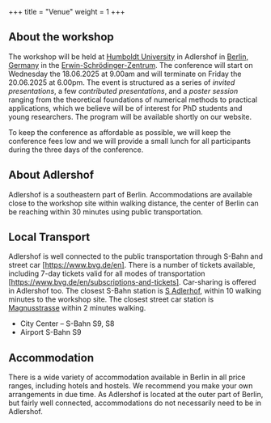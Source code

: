 +++
title = "Venue"
weight = 1
+++

## About the workshop

The workshop will be held at [Humboldt University](https://www.hu-berlin.de/de) in Adlershof in [Berlin, Germany](https://www.visitberlin.de/) in the [Erwin-Schrödinger-Zentrum](https://maps.app.goo.gl/Fqv1HcU8uQYAiYcN7).
The conference will start on Wednesday the 18.06.2025 at 9.00am and will terminate on Friday the 20.06.2025 at 6.00pm. The event is structured as a series of *invited presentations*, a few *contributed presentations*, and a *poster session* ranging from the theoretical foundations of numerical methods to practical applications, which we believe will be of interest for PhD students and young researchers. The program will be available shortly on our website.

To keep the conference as affordable as possible, we will keep the conference fees low and we will provide a small lunch for all participants during the three days of the conference. 

## About Adlershof

Adlershof is a southeastern part of Berlin. Accommodations are available close to the workshop site within walking distance, the center of Berlin can be reaching within 30 minutes using public transportation. 

## Local Transport

Adlershof is well connected to the public transportation through S-Bahn and street car [https://www.bvg.de/en]. There is a number of tickets available, including 7-day tickets valid for all modes of transportation [https://www.bvg.de/en/subscriptions-and-tickets]. Car-sharing is offered in Adlershof too. The closest S-Bahn station is [S Adlerhof](https://maps.app.goo.gl/7UoirT2mRQAadh4c7), within 10 walking minutes to the workshop site. The closest street car station is [Magnusstrasse](https://maps.app.goo.gl/PKCVNZCFFv1Kg8pZ7) within 2 minutes walking.

- City Center – S-Bahn S9, S8
- Airport S-Bahn S9


## Accommodation
There is a wide variety of accommodation available in Berlin in all price ranges, including hotels and hostels. We recommend you make your own arrangements in due time. As Adlershof is located at the outer part of Berlin, but fairly well connected, accommodations do not necessarily need to be in Adlershof.

